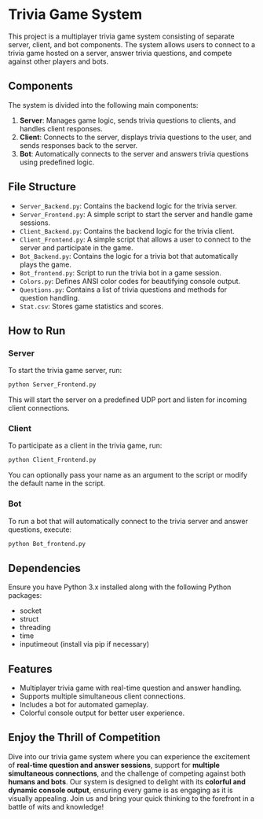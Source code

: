 # Trivia Game System

This project is a multiplayer trivia game system consisting of separate server, client, and bot components. The system allows users to connect to a trivia game hosted on a server, answer trivia questions, and compete against other players and bots.

## Components

The system is divided into the following main components:

1. **Server**: Manages game logic, sends trivia questions to clients, and handles client responses.
2. **Client**: Connects to the server, displays trivia questions to the user, and sends responses back to the server.
3. **Bot**: Automatically connects to the server and answers trivia questions using predefined logic.

## File Structure

- `Server_Backend.py`: Contains the backend logic for the trivia server.
- `Server_Frontend.py`: A simple script to start the server and handle game sessions.
- `Client_Backend.py`: Contains the backend logic for the trivia client.
- `Client_Frontend.py`: A simple script that allows a user to connect to the server and participate in the game.
- `Bot_Backend.py`: Contains the logic for a trivia bot that automatically plays the game.
- `Bot_frontend.py`: Script to run the trivia bot in a game session.
- `Colors.py`: Defines ANSI color codes for beautifying console output.
- `Questions.py`: Contains a list of trivia questions and methods for question handling.
- `Stat.csv`: Stores game statistics and scores.

## How to Run

### Server
To start the trivia game server, run:
```bash
python Server_Frontend.py
```
This will start the server on a predefined UDP port and listen for incoming client connections.

### Client
To participate as a client in the trivia game, run:
```bash
python Client_Frontend.py
```
You can optionally pass your name as an argument to the script or modify the default name in the script.

### Bot
To run a bot that will automatically connect to the trivia server and answer questions, execute:
```bash
python Bot_frontend.py
```

## Dependencies
Ensure you have Python 3.x installed along with the following Python packages:

- socket
- struct
- threading
- time
- inputimeout (install via pip if necessary)

## Features
- Multiplayer trivia game with real-time question and answer handling.
- Supports multiple simultaneous client connections.
- Includes a bot for automated gameplay.
- Colorful console output for better user experience.

## Enjoy the Thrill of Competition
Dive into our trivia game system where you can experience the excitement of **real-time question and answer sessions**, support for **multiple simultaneous connections**, and the challenge of competing against both **humans and bots**. Our system is designed to delight with its **colorful and dynamic console output**, ensuring every game is as engaging as it is visually appealing. Join us and bring your quick thinking to the forefront in a battle of wits and knowledge!

